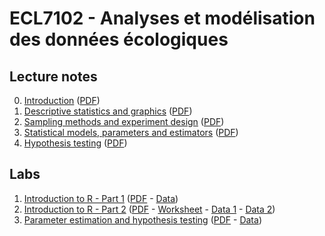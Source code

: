 # ECL7102 - Analyses et modélisation des données écologiques

## Lecture notes

0. [Introduction](notes_cours/0E-Introduction.html) ([PDF](notes_cours/0E-Introduction.pdf))
1. [Descriptive statistics and graphics](notes_cours/1E-Descriptive_statistics.html) ([PDF](notes_cours/1E-Descriptive_statistics.pdf))
2. [Sampling methods and experiment design](notes_cours/2E-Sampling_experiment_design.html) ([PDF](notes_cours/2E-Sampling_experiment_design.pdf))
3. [Statistical models, parameters and estimators](notes_cours/3E-Statistical_models.html) ([PDF](notes_cours/3E-Statistical_models.pdf))
4. [Hypothesis testing](notes_cours/4E-Hypothesis_testing.html) ([PDF](notes_cours/4E-Hypothesis_testing.pdf))

## Labs

1. [Introduction to R - Part 1](labos/1E-IntroR_part1.html) ([PDF](labos/1E-IntroR_part1.pdf) - [Data](labos/cours1_kejimkujik.csv))
2. [Introduction to R - Part 2](labos/2E-IntroR_part2.html) ([PDF](labos/2E-IntroR_part2.pdf) - [Worksheet](labos/2E-worksheet.R) - [Data 1](labos/cours1_kejimkujik.csv) - [Data 2](labos/codes_especes.csv))
3. [Parameter estimation and hypothesis testing](labos/3E-Estimation_tests.html) ([PDF](labos/3E-Estimation_tests.pdf) - [Data](labos/gardens.csv))

